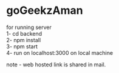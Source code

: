 # goGeekzAman
for running server  
1- cd backend  
2- npm install  
3- npm start  
4- run on localhost:3000 on local machine  

note - web hosted link is shared in mail. 
